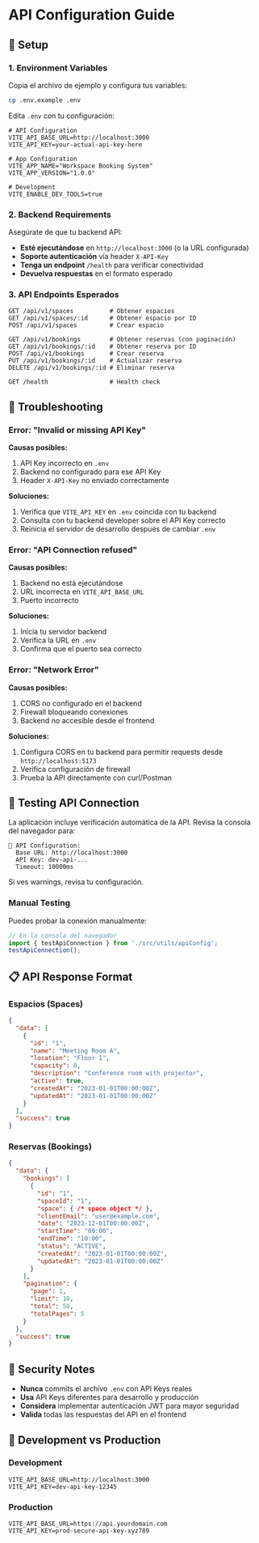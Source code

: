 # API Configuration Guide

## 🔧 Setup

### 1. Environment Variables

Copia el archivo de ejemplo y configura tus variables:

```bash
cp .env.example .env
```

Edita `.env` con tu configuración:

```env
# API Configuration
VITE_API_BASE_URL=http://localhost:3000
VITE_API_KEY=your-actual-api-key-here

# App Configuration
VITE_APP_NAME="Workspace Booking System"
VITE_APP_VERSION="1.0.0"

# Development
VITE_ENABLE_DEV_TOOLS=true
```

### 2. Backend Requirements

Asegúrate de que tu backend API:

- **Esté ejecutándose** en `http://localhost:3000` (o la URL configurada)
- **Soporte autenticación** vía header `X-API-Key`
- **Tenga un endpoint** `/health` para verificar conectividad
- **Devuelva respuestas** en el formato esperado

### 3. API Endpoints Esperados

```
GET /api/v1/spaces          # Obtener espacios
GET /api/v1/spaces/:id      # Obtener espacio por ID
POST /api/v1/spaces         # Crear espacio

GET /api/v1/bookings        # Obtener reservas (con paginación)
GET /api/v1/bookings/:id    # Obtener reserva por ID
POST /api/v1/bookings       # Crear reserva
PUT /api/v1/bookings/:id    # Actualizar reserva
DELETE /api/v1/bookings/:id # Eliminar reserva

GET /health                 # Health check
```

## 🚨 Troubleshooting

### Error: "Invalid or missing API Key"

**Causas posibles:**
1. API Key incorrecto en `.env`
2. Backend no configurado para ese API Key
3. Header `X-API-Key` no enviado correctamente

**Soluciones:**
1. Verifica que `VITE_API_KEY` en `.env` coincida con tu backend
2. Consulta con tu backend developer sobre el API Key correcto
3. Reinicia el servidor de desarrollo después de cambiar `.env`

### Error: "API Connection refused"

**Causas posibles:**
1. Backend no está ejecutándose
2. URL incorrecta en `VITE_API_BASE_URL`
3. Puerto incorrecto

**Soluciones:**
1. Inicia tu servidor backend
2. Verifica la URL en `.env`
3. Confirma que el puerto sea correcto

### Error: "Network Error"

**Causas posibles:**
1. CORS no configurado en el backend
2. Firewall bloqueando conexiones
3. Backend no accesible desde el frontend

**Soluciones:**
1. Configura CORS en tu backend para permitir requests desde `http://localhost:5173`
2. Verifica configuración de firewall
3. Prueba la API directamente con curl/Postman

## 🧪 Testing API Connection

La aplicación incluye verificación automática de la API. Revisa la consola del navegador para:

```
🔧 API Configuration:
  Base URL: http://localhost:3000
  API Key: dev-api-...
  Timeout: 10000ms
```

Si ves warnings, revisa tu configuración.

### Manual Testing

Puedes probar la conexión manualmente:

```javascript
// En la consola del navegador
import { testApiConnection } from './src/utils/apiConfig';
testApiConnection();
```

## 📋 API Response Format

### Espacios (Spaces)
```json
{
  "data": [
    {
      "id": "1",
      "name": "Meeting Room A",
      "location": "Floor 1",
      "capacity": 8,
      "description": "Conference room with projector",
      "active": true,
      "createdAt": "2023-01-01T00:00:00Z",
      "updatedAt": "2023-01-01T00:00:00Z"
    }
  ],
  "success": true
}
```

### Reservas (Bookings)
```json
{
  "data": {
    "bookings": [
      {
        "id": "1",
        "spaceId": "1", 
        "space": { /* space object */ },
        "clientEmail": "user@example.com",
        "date": "2023-12-01T00:00:00Z",
        "startTime": "09:00",
        "endTime": "10:00", 
        "status": "ACTIVE",
        "createdAt": "2023-01-01T00:00:00Z",
        "updatedAt": "2023-01-01T00:00:00Z"
      }
    ],
    "pagination": {
      "page": 1,
      "limit": 10,
      "total": 50,
      "totalPages": 5
    }
  },
  "success": true
}
```

## 🔐 Security Notes

- **Nunca** commits el archivo `.env` con API Keys reales
- **Usa** API Keys diferentes para desarrollo y producción
- **Considera** implementar autenticación JWT para mayor seguridad
- **Valida** todas las respuestas del API en el frontend

## 📝 Development vs Production

### Development
```env
VITE_API_BASE_URL=http://localhost:3000
VITE_API_KEY=dev-api-key-12345
```

### Production
```env
VITE_API_BASE_URL=https://api.yourdomain.com
VITE_API_KEY=prod-secure-api-key-xyz789
```